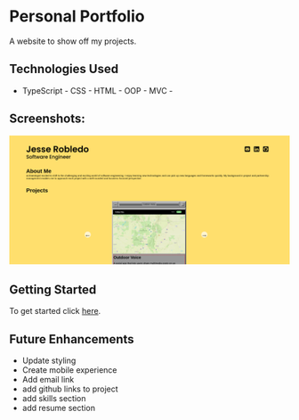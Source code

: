 # Personal Portfolio

A website to show off my projects.

## Technologies Used

- TypeScript - CSS - HTML - OOP - MVC -

## Screenshots:

![Screenshot](./screenshots/main.png "App screenshot")

## Getting Started

To get started click [here](https://www.jesserobledo.xyz).

## Future Enhancements

- Update styling
- Create mobile experience
- Add email link
- add github links to project
- add skills section
- add resume section
